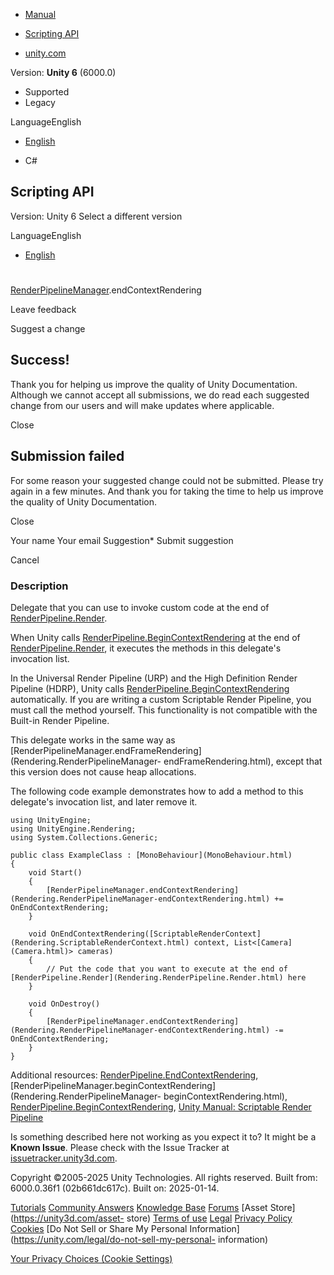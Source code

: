 [ ]()

  * [Manual](../Manual/index.html)
  * [Scripting API](../ScriptReference/index.html)

  * [unity.com](https://unity.com/)

Version: **Unity 6** (6000.0)

  * Supported
  * Legacy

LanguageEnglish

  * [English]()

  * C#

[ ](https://docs.unity3d.com)

## Scripting API

Version: Unity 6 Select a different version

LanguageEnglish

  * [English]()

#
[RenderPipelineManager](Rendering.RenderPipelineManager.html).endContextRendering

Leave feedback

Suggest a change

## Success!

Thank you for helping us improve the quality of Unity Documentation. Although
we cannot accept all submissions, we do read each suggested change from our
users and will make updates where applicable.

Close

## Submission failed

For some reason your suggested change could not be submitted. Please <a>try
again</a> in a few minutes. And thank you for taking the time to help us
improve the quality of Unity Documentation.

Close

Your name Your email Suggestion* Submit suggestion

Cancel

[ ]()

### Description

Delegate that you can use to invoke custom code at the end of
[RenderPipeline.Render](Rendering.RenderPipeline.Render.html).

When Unity calls
[RenderPipeline.BeginContextRendering](Rendering.RenderPipeline.BeginContextRendering.html)
at the end of [RenderPipeline.Render](Rendering.RenderPipeline.Render.html),
it executes the methods in this delegate's invocation list.  
  
In the Universal Render Pipeline (URP) and the High Definition Render Pipeline
(HDRP), Unity calls
[RenderPipeline.BeginContextRendering](Rendering.RenderPipeline.BeginContextRendering.html)
automatically. If you are writing a custom Scriptable Render Pipeline, you
must call the method yourself. This functionality is not compatible with the
Built-in Render Pipeline.  
  
This delegate works in the same way as
[RenderPipelineManager.endFrameRendering](Rendering.RenderPipelineManager-
endFrameRendering.html), except that this version does not cause heap
allocations.  
  
The following code example demonstrates how to add a method to this delegate's
invocation list, and later remove it.

    
    
    using UnityEngine;
    using UnityEngine.Rendering;
    using System.Collections.Generic;  
      
    public class ExampleClass : [MonoBehaviour](MonoBehaviour.html)
    {
        void Start()
        {
            [RenderPipelineManager.endContextRendering](Rendering.RenderPipelineManager-endContextRendering.html) += OnEndContextRendering;
        }  
      
        void OnEndContextRendering([ScriptableRenderContext](Rendering.ScriptableRenderContext.html) context, List<[Camera](Camera.html)> cameras)
        {
            // Put the code that you want to execute at the end of [RenderPipeline.Render](Rendering.RenderPipeline.Render.html) here
        }  
      
        void OnDestroy()
        {
            [RenderPipelineManager.endContextRendering](Rendering.RenderPipelineManager-endContextRendering.html) -= OnEndContextRendering;
        }
    }
    

Additional resources:
[RenderPipeline.EndContextRendering](Rendering.RenderPipeline.EndContextRendering.html),
[RenderPipelineManager.beginContextRendering](Rendering.RenderPipelineManager-
beginContextRendering.html),
[RenderPipeline.BeginContextRendering](Rendering.RenderPipeline.BeginContextRendering.html),
[Unity Manual: Scriptable Render
Pipeline](../Manual/ScriptableRenderPipeline.html)

Is something described here not working as you expect it to? It might be a
**Known Issue**. Please check with the Issue Tracker at
[issuetracker.unity3d.com](https://issuetracker.unity3d.com).

Copyright ©2005-2025 Unity Technologies. All rights reserved. Built from:
6000.0.36f1 (02b661dc617c). Built on: 2025-01-14.

[Tutorials](https://unity3d.com/learn) [Community
Answers](https://answers.unity3d.com) [Knowledge
Base](https://support.unity3d.com/hc/en-us)
[Forums](https://forum.unity3d.com) [Asset Store](https://unity3d.com/asset-
store) [Terms of use](https://docs.unity3d.com/Manual/TermsOfUse.html)
[Legal](https://unity.com/legal) [Privacy
Policy](https://unity.com/legal/privacy-policy)
[Cookies](https://unity.com/legal/cookie-policy) [Do Not Sell or Share My
Personal Information](https://unity.com/legal/do-not-sell-my-personal-
information)

[Your Privacy Choices (Cookie Settings)](javascript:void\(0\);)

